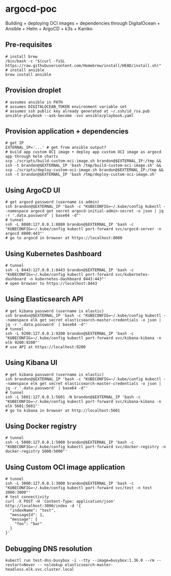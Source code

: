 # argocd-poc
Building + deploying OCI images + dependencies through DigitalOcean + Ansible + Helm + ArgoCD + k3s + Kaniko

## Pre-requisites

```shell
# install brew
/bin/bash -c "$(curl -fsSL https://raw.githubusercontent.com/Homebrew/install/HEAD/install.sh)"
# install ansible
brew install ansible
```

## Provision droplet

```shell
# assumes ansible in PATH
# assumes DIGITALOCEAN_TOKEN environment variable set
# assumes ssh public key already generated at ~/.ssh/id_rsa.pub
ansible-playbook --ask-become -vvv ansible/playbook.yaml
```

## Provision application + dependencies

```shell
# get IP
EXTERNAL_IP='...' # get from ansible output?
# build app custom OCI image + deploy app custom OCI image as argocd app through helm charts
scp ./scripts/build-custom-oci-image.sh brandon@$EXTERNAL_IP:/tmp && ssh -t brandon@$EXTERNAL_IP 'bash /tmp/build-custom-oci-image.sh' && scp ./scripts/deploy-custom-oci-image.sh brandon@$EXTERNAL_IP:/tmp && ssh -t brandon@$EXTERNAL_IP 'bash /tmp/deploy-custom-oci-image.sh'
```

## Using ArgoCD UI

```shell
# get argocd password (username is admin)
ssh brandon@$EXTERNAL_IP 'bash -c "KUBECONFIG=~/.kube/config kubectl --namespace argocd get secret argocd-initial-admin-secret -o json | jq -r '.data.password' | base64 -d"'
# tunnel
ssh -L 8080:127.0.0.1:8080 brandon@$EXTERNAL_IP 'bash -c "KUBECONFIG=~/.kube/config kubectl port-forward svc/argocd-server -n argocd 8080:443"'
# go to argocd in browser at https://localhost:8080
```

## Using Kubernetes Dashboard

```shell
# tunnel
ssh -L 8443:127.0.0.1:8443 brandon@$EXTERNAL_IP 'bash -c "KUBECONFIG=~/.kube/config kubectl port-forward svc/kubernetes-dashboard -n kubernetes-dashboard 8443:443"'
# open browser to https://localhost:8443
```

## Using Elasticsearch API

```shell
# get kibana password (username is elastic)
ssh brandon@$EXTERNAL_IP 'bash -c "KUBECONFIG=~/.kube/config kubectl --namespace elk get secret elasticsearch-master-credentials -o json | jq -r '.data.password' | base64 -d"'
# tunnel
ssh -L 9200:127.0.0.1:9200 brandon@$EXTERNAL_IP 'bash -c "KUBECONFIG=~/.kube/config kubectl port-forward svc/kibana-kibana -n elk 9200:9200"'
# use API at https://localhost:9200
```

## Using Kibana UI

```shell
# get kibana password (username is elastic)
ssh brandon@$EXTERNAL_IP 'bash -c "KUBECONFIG=~/.kube/config kubectl --namespace elk get secret elasticsearch-master-credentials -o json | jq -r '.data.password' | base64 -d"'
# tunnel
ssh -L 5601:127.0.0.1:5601 -N brandon@$EXTERNAL_IP 'bash -c "KUBECONFIG=~/.kube/config kubectl port-forward svc/kibana-kibana -n elk 5601:5601"'
# go to kibana in browser at http://localhost:5601
```

## Using Docker registry

```shell
# tunnel
ssh -L 5000:127.0.0.1:5000 brandon@$EXTERNAL_IP 'bash -c "KUBECONFIG=~/.kube/config kubectl port-forward svc/docker-registry -n docker-registry 5000:5000"'
```

## Using Custom OCI image application

```shell
# tunnel
ssh -L 3000:127.0.0.1:3000 brandon@$EXTERNAL_IP 'bash -c "KUBECONFIG=~/.kube/config kubectl port-forward svc/test -n test 3000:3000"'
# test connectivity
curl -X POST -H 'Content-Type: application/json' http://localhost:3000/index -d '{
  "indexName": "test",
  "messageId": 1,
  "message": {
    "foo": "bar"
  }
}'
```

## Debugging DNS resolution

```shell
kubectl run test-dns-busybox -i --tty --image=busybox:1.36.0 --rm --restart=Never -- nslookup elasticsearch-master-headless.elk.svc.cluster.local
```
